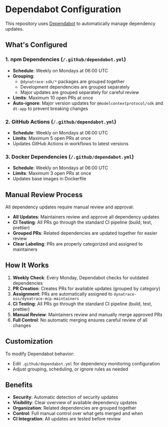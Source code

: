 # Dependabot Configuration

This repository uses [Dependabot](https://docs.github.com/en/code-security/dependabot) to automatically manage dependency updates.

## What's Configured

### 1. **npm Dependencies** (`/.github/dependabot.yml`)

- **Schedule**: Weekly on Mondays at 06:00 UTC
- **Grouping**:
  - `@dynatrace-sdk/*` packages are grouped together
  - Development dependencies are grouped separately
  - Major updates are grouped separately for careful review
- **Limits**: Maximum 10 open PRs at once
- **Auto-ignore**: Major version updates for `@modelcontextprotocol/sdk` and `dt-app` to prevent breaking changes

### 2. **GitHub Actions** (`/.github/dependabot.yml`)

- **Schedule**: Weekly on Mondays at 06:00 UTC
- **Limits**: Maximum 5 open PRs at once
- Updates GitHub Actions in workflows to latest versions

### 3. **Docker Dependencies** (`/.github/dependabot.yml`)

- **Schedule**: Weekly on Mondays at 06:00 UTC
- **Limits**: Maximum 3 open PRs at once
- Updates base images in Dockerfile

## Manual Review Process

All dependency updates require manual review and approval:

- **All Updates**: Maintainers review and approve all dependency updates
- **CI Testing**: All PRs go through the standard CI pipeline (build, test, prettier)
- **Grouped PRs**: Related dependencies are updated together for easier review
- **Clear Labeling**: PRs are properly categorized and assigned to maintainers

## How It Works

1. **Weekly Check**: Every Monday, Dependabot checks for outdated dependencies
2. **PR Creation**: Creates PRs for available updates (grouped by category)
3. **Assignment**: PRs are automatically assigned to `dynatrace-oss/dynatrace-mcp-maintainers`
4. **CI Testing**: All PRs go through the standard CI pipeline (build, test, prettier)
5. **Manual Review**: Maintainers review and manually merge approved PRs
6. **Full Control**: No automatic merging ensures careful review of all changes

## Customization

To modify Dependabot behavior:

- Edit `.github/dependabot.yml` for dependency monitoring configuration
- Adjust grouping, scheduling, or ignore rules as needed

## Benefits

- **Security**: Automatic detection of security updates
- **Visibility**: Clear overview of available dependency updates
- **Organization**: Related dependencies are grouped together
- **Control**: Full manual control over what gets merged and when
- **CI Integration**: All updates are tested before review
